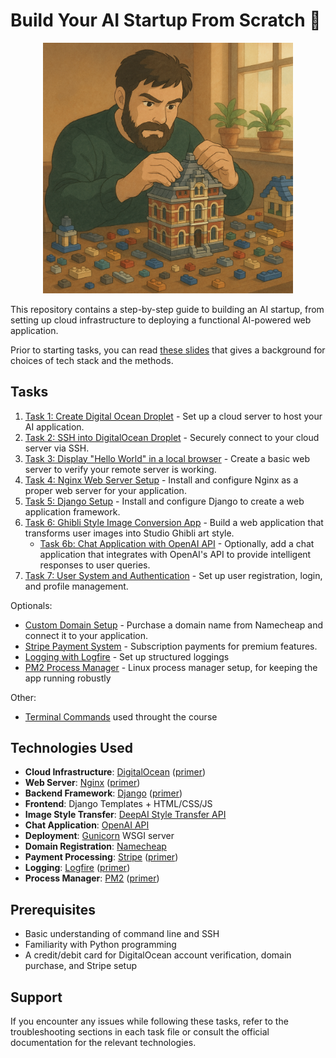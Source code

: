 # Build Your AI Startup From Scratch 🚀 

<div align="center">
<img src="assets/lego-builder.png" width="400" alt="frontpic">
</div>




This repository contains a step-by-step guide to building an AI startup, from setting up cloud infrastructure to deploying a functional AI-powered web application.

Prior to starting tasks, you can read [these slides](https://docs.google.com/presentation/d/15o64i37sIBoT4gUDC6-S_pjh0oApq129NZFnmFcEZ68/edit?usp=sharing) that gives a background for choices of tech stack and the methods.


## Tasks

1. [Task 1: Create Digital Ocean Droplet](https://github.com/barisozmen/build-ai-startup-course/blob/main/task_1_digital_ocean_account.md) - Set up a cloud server to host your AI application.
2. [Task 2: SSH into DigitalOcean Droplet](https://github.com/barisozmen/build-ai-startup-course/blob/main/task_2_ssh_into_digital_ocean_droplet.md) - Securely connect to your cloud server via SSH.
3. [Task 3: Display "Hello World" in a local browser](https://github.com/barisozmen/build-ai-startup-course/blob/main/task_3_hello_world_in_local_browser.md) - Create a basic web server to verify your remote server is working.
4. [Task 4: Nginx Web Server Setup](https://github.com/barisozmen/build-ai-startup-course/blob/main/task_4_nginx_setup.md) - Install and configure Nginx as a proper web server for your application.
5. [Task 5: Django Setup](https://github.com/barisozmen/build-ai-startup-course/blob/main/task_5_django_setup.md) - Install and configure Django to create a web application framework.
6. [Task 6: Ghibli Style Image Conversion App](https://github.com/barisozmen/build-ai-startup-course/blob/main/task_6_ghibli_style_image_conversion_app.md) - Build a web application that transforms user images into Studio Ghibli art style.
   - [Task 6b: Chat Application with OpenAI API](https://github.com/barisozmen/build-ai-startup-course/blob/main/task_6b_chat_application_with_openai_api.md) - Optionally, add a chat application that integrates with OpenAI's API to provide intelligent responses to user queries.
7. [Task 7: User System and Authentication](https://github.com/barisozmen/build-ai-startup-course/blob/main/task_7_user_system_and_authentication.md) - Set up user registration, login, and profile management.

Optionals:
- [Custom Domain Setup](https://github.com/barisozmen/build-ai-startup-course/blob/main/optional_task_custom_domain_setup.md) - Purchase a domain name from Namecheap and connect it to your application.
- [Stripe Payment System](https://github.com/barisozmen/build-ai-startup-course/blob/main/task_optional_stripe_payment_system.md) - Subscription payments for premium features.
- [Logging with Logfire](https://github.com/barisozmen/build-ai-startup-course/blob/main/task_optional_logging_with_logfire.md) - Set up structured loggings
- [PM2 Process Manager](https://github.com/barisozmen/build-ai-startup-course/blob/main/optional_task_pm2_process_manager.md) - Linux process manager setup, for keeping the app running robustly

Other:
- [Terminal Commands](https://github.com/barisozmen/build-ai-startup-course/blob/main/terminal_commands.md) used throught the course


## Technologies Used

- **Cloud Infrastructure**: [DigitalOcean](https://www.digitalocean.com/) ([primer](https://chatgpt.com/share/6826cf79-d574-8010-9862-60782fd4f784))
- **Web Server**: [Nginx](https://nginx.org/) ([primer](https://chatgpt.com/share/6826d61a-3088-8010-8dcf-18eeb5887cea))
- **Backend Framework**: [Django](https://www.djangoproject.com/) ([primer](https://chatgpt.com/share/6826cf56-acec-8010-803c-f7c07cabd481))
- **Frontend**: Django Templates + HTML/CSS/JS
- **Image Style Transfer**: [DeepAI Style Transfer API](https://deepai.org/machine-learning-model/fast-style-transfer)
- **Chat Application**: [OpenAI API](https://openai.com/api/)
- **Deployment**: [Gunicorn](https://gunicorn.org/) WSGI server
- **Domain Registration**: [Namecheap](https://www.namecheap.com/)
- **Payment Processing**: [Stripe](https://stripe.com/) ([primer](https://chatgpt.com/share/6826d6e7-6708-8010-81f2-794542d2e225))
- **Logging**: [Logfire](https://logfire.dev/) ([primer](https://chatgpt.com/share/6826d6c0-d33c-8010-a241-75eadb041494))
- **Process Manager**: [PM2](https://pm2.keymetrics.io/) ([primer](https://chatgpt.com/share/6826d677-8774-8010-ad1c-3fe2cf81cde4))

## Prerequisites
- Basic understanding of command line and SSH
- Familiarity with Python programming
- A credit/debit card for DigitalOcean account verification, domain purchase, and Stripe setup

## Support

If you encounter any issues while following these tasks, refer to the troubleshooting sections in each task file or consult the official documentation for the relevant technologies.
